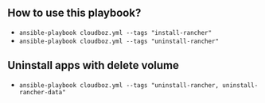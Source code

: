 ## How to use this playbook?
- `ansible-playbook cloudboz.yml --tags "install-rancher"`
- `ansible-playbook cloudboz.yml --tags "uninstall-rancher"`

## Uninstall apps with delete volume
- `ansible-playbook cloudboz.yml --tags "uninstall-rancher, uninstall-rancher-data"`